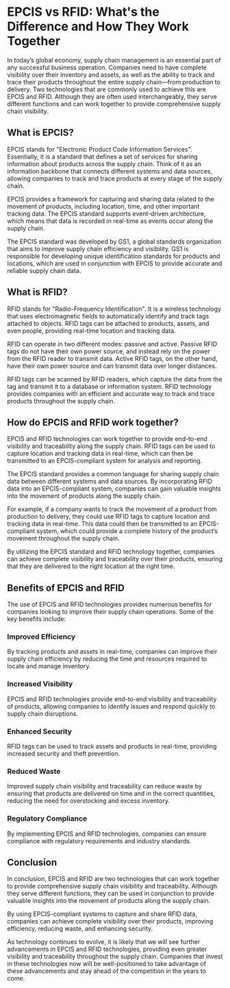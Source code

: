 # EPCIS vs RFID: What's the Difference and How They Work Together

In today’s global economy, supply chain management is an essential part of any successful business operation. Companies need to have complete visibility over their inventory and assets, as well as the ability to track and trace their products throughout the entire supply chain—from production to delivery. Two technologies that are commonly used to achieve this are EPCIS and RFID. Although they are often used interchangeably, they serve different functions and can work together to provide comprehensive supply chain visibility.

## What is EPCIS?

EPCIS stands for "Electronic Product Code Information Services". Essentially, it is a standard that defines a set of services for sharing information about products across the supply chain. Think of it as an information backbone that connects different systems and data sources, allowing companies to track and trace products at every stage of the supply chain.

EPCIS provides a framework for capturing and sharing data related to the movement of products, including location, time, and other important tracking data. The EPCIS standard supports event-driven architecture, which means that data is recorded in real-time as events occur along the supply chain.

The EPCIS standard was developed by GS1, a global standards organization that aims to improve supply chain efficiency and visibility. GS1 is responsible for developing unique identification standards for products and locations, which are used in conjunction with EPCIS to provide accurate and reliable supply chain data.

## What is RFID?

RFID stands for "Radio-Frequency Identification". It is a wireless technology that uses electromagnetic fields to automatically identify and track tags attached to objects. RFID tags can be attached to products, assets, and even people, providing real-time location and tracking data.

RFID can operate in two different modes: passive and active. Passive RFID tags do not have their own power source, and instead rely on the power from the RFID reader to transmit data. Active RFID tags, on the other hand, have their own power source and can transmit data over longer distances.

RFID tags can be scanned by RFID readers, which capture the data from the tag and transmit it to a database or information system. RFID technology provides companies with an efficient and accurate way to track and trace products throughout the supply chain.

## How do EPCIS and RFID work together?

EPCIS and RFID technologies can work together to provide end-to-end visibility and traceability along the supply chain. RFID tags can be used to capture location and tracking data in real-time, which can then be transmitted to an EPCIS-compliant system for analysis and reporting.

The EPCIS standard provides a common language for sharing supply chain data between different systems and data sources. By incorporating RFID data into an EPCIS-compliant system, companies can gain valuable insights into the movement of products along the supply chain.

For example, if a company wants to track the movement of a product from production to delivery, they could use RFID tags to capture location and tracking data in real-time. This data could then be transmitted to an EPCIS-compliant system, which could provide a complete history of the product’s movement throughout the supply chain.

By utilizing the EPCIS standard and RFID technology together, companies can achieve complete visibility and traceability over their products, ensuring that they are delivered to the right location at the right time.

## Benefits of EPCIS and RFID

The use of EPCIS and RFID technologies provides numerous benefits for companies looking to improve their supply chain operations. Some of the key benefits include:

### Improved Efficiency

By tracking products and assets in real-time, companies can improve their supply chain efficiency by reducing the time and resources required to locate and manage inventory.

### Increased Visibility

EPCIS and RFID technologies provide end-to-end visibility and traceability of products, allowing companies to identify issues and respond quickly to supply chain disruptions.

### Enhanced Security

RFID tags can be used to track assets and products in real-time, providing increased security and theft prevention.

### Reduced Waste

Improved supply chain visibility and traceability can reduce waste by ensuring that products are delivered on time and in the correct quantities, reducing the need for overstocking and excess inventory.

### Regulatory Compliance

By implementing EPCIS and RFID technologies, companies can ensure compliance with regulatory requirements and industry standards.

## Conclusion

In conclusion, EPCIS and RFID are two technologies that can work together to provide comprehensive supply chain visibility and traceability. Although they serve different functions, they can be used in conjunction to provide valuable insights into the movement of products along the supply chain.

By using EPCIS-compliant systems to capture and share RFID data, companies can achieve complete visibility over their products, improving efficiency, reducing waste, and enhancing security.

As technology continues to evolve, it is likely that we will see further advancements in EPCIS and RFID technologies, providing even greater visibility and traceability throughout the supply chain. Companies that invest in these technologies now will be well-positioned to take advantage of these advancements and stay ahead of the competition in the years to come.
